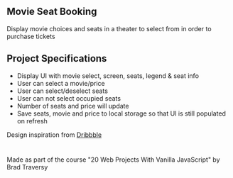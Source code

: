 ## Movie Seat Booking

Display movie choices and seats in a theater to select from in order to purchase tickets

## Project Specifications

- Display UI with movie select, screen, seats, legend & seat info
- User can select a movie/price
- User can select/deselect seats
- User can not select occupied seats
- Number of seats and price will update
- Save seats, movie and price to local storage so that UI is still populated on refresh

Design inspiration from [Dribbble](https://dribbble.com/shots/3628370-Movie-Seat-Booking)

#

Made as part of the course "20 Web Projects With Vanilla JavaScript" by Brad Traversy

